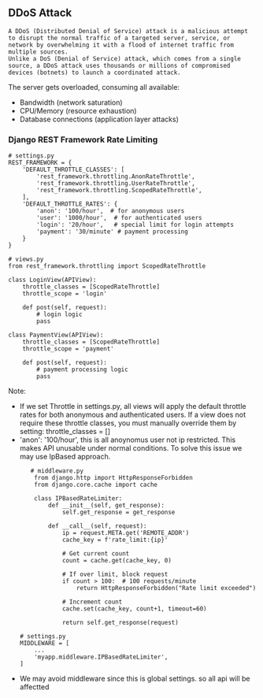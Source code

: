 ## DDoS Attack
    A DDoS (Distributed Denial of Service) attack is a malicious attempt to disrupt the normal traffic of a targeted server, service, or network by overwhelming it with a flood of internet traffic from multiple sources. 
    Unlike a DoS (Denial of Service) attack, which comes from a single source, a DDoS attack uses thousands or millions of compromised devices (botnets) to launch a coordinated attack.

The server gets overloaded, consuming all available:

  - Bandwidth (network saturation)
  - CPU/Memory (resource exhaustion)
  - Database connections (application layer attacks)

### Django REST Framework Rate Limiting
```
# settings.py
REST_FRAMEWORK = {
    'DEFAULT_THROTTLE_CLASSES': [
        'rest_framework.throttling.AnonRateThrottle',
        'rest_framework.throttling.UserRateThrottle',
        'rest_framework.throttling.ScopedRateThrottle',
    ],
    'DEFAULT_THROTTLE_RATES': {
        'anon': '100/hour',  # for anonymous users
        'user': '1000/hour',  # for authenticated users
        'login': '20/hour',   # special limit for login attempts
        'payment': '30/minute' # payment processing
    }
}

# views.py
from rest_framework.throttling import ScopedRateThrottle

class LoginView(APIView):
    throttle_classes = [ScopedRateThrottle]
    throttle_scope = 'login'
    
    def post(self, request):
        # login logic
        pass

class PaymentView(APIView):
    throttle_classes = [ScopedRateThrottle]
    throttle_scope = 'payment'
    
    def post(self, request):
        # payment processing logic
        pass
```

Note:  
  - If we set Throttle in settings.py, all views will apply the default throttle rates for both anonymous and authenticated users. If a view does not require these throttle classes, you must manually override them by setting: throttle_classes = []
  - 'anon': '100/hour', this is all anoynomus user not ip restricted. This makes API unusable under normal conditions. To solve this issue we may use IpBased approach.
    ```
       # middleware.py
        from django.http import HttpResponseForbidden
        from django.core.cache import cache
        
        class IPBasedRateLimiter:
            def __init__(self, get_response):
                self.get_response = get_response
                
            def __call__(self, request):
                ip = request.META.get('REMOTE_ADDR')
                cache_key = f'rate_limit:{ip}'
                
                # Get current count
                count = cache.get(cache_key, 0)
                
                # If over limit, block request
                if count > 100:  # 100 requests/minute
                    return HttpResponseForbidden("Rate limit exceeded")
                    
                # Increment count
                cache.set(cache_key, count+1, timeout=60)
                
                return self.get_response(request)

    # settings.py
    MIDDLEWARE = [
        ...
        'myapp.middleware.IPBasedRateLimiter',
    ]
    ```
 - We may avoid middleware since this is global settings. so all api will be affectted
